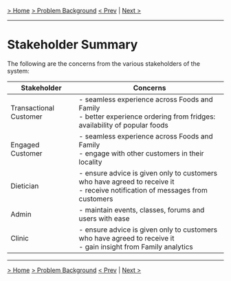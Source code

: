 [> Home](../README.md)  [> Problem Background](README.md)
[< Prev](ConstraintsAndAssumptions.md)  |  [Next >](RAID.md)

---

# Stakeholder Summary

The following are the concerns from the various stakeholders of the system:

| Stakeholder            | Concerns                                                     |
| ---------------------- | ------------------------------------------------------------ |
| Transactional Customer | - seamless experience across Foods and Family<br/>- better experience ordering from fridges: availability of popular foods |
| Engaged Customer       | - seamless experience across Foods and Family<br/>- engage with other customers in their locality |
| Dietician              | - ensure advice is given only to customers who have agreed to receive it<br/>- receive notification of messages from customers |
| Admin                  | - maintain events, classes, forums and users with ease<br/>  |
| Clinic                 | - ensure advice is given only to customers who have agreed to receive it<br/>- gain insight from Family analytics |

---

[> Home](../README.md)  [> Problem Background](README.md)
[< Prev](ConstraintsAndAssumptions.md)  |  [Next >](RAID.md)
